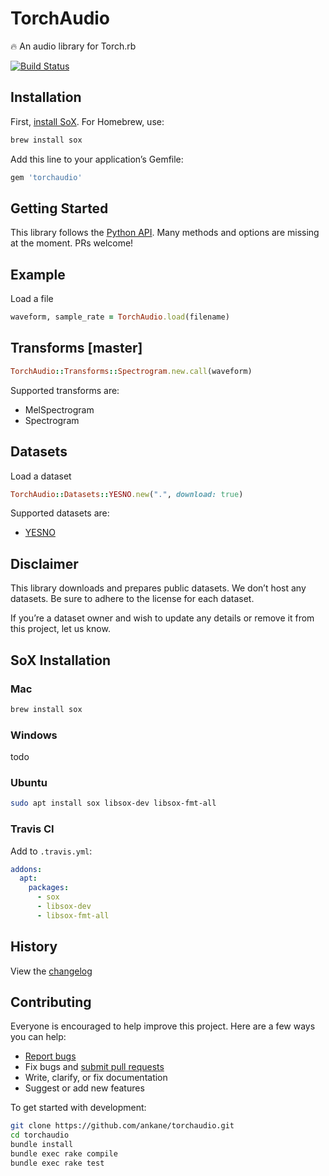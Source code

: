 # TorchAudio

:fire: An audio library for Torch.rb

[![Build Status](https://travis-ci.org/ankane/torchaudio.svg?branch=master)](https://travis-ci.org/ankane/torchaudio)

## Installation

First, [install SoX](#sox-installation). For Homebrew, use:

```sh
brew install sox
```

Add this line to your application’s Gemfile:

```ruby
gem 'torchaudio'
```

## Getting Started

This library follows the [Python API](https://pytorch.org/audio/). Many methods and options are missing at the moment. PRs welcome!

## Example

Load a file

```ruby
waveform, sample_rate = TorchAudio.load(filename)
```

## Transforms [master]

```ruby
TorchAudio::Transforms::Spectrogram.new.call(waveform)
```

Supported transforms are:

- MelSpectrogram
- Spectrogram

## Datasets

Load a dataset

```ruby
TorchAudio::Datasets::YESNO.new(".", download: true)
```

Supported datasets are:

- [YESNO](http://www.openslr.org/1/)

## Disclaimer

This library downloads and prepares public datasets. We don’t host any datasets. Be sure to adhere to the license for each dataset.

If you’re a dataset owner and wish to update any details or remove it from this project, let us know.

## SoX Installation

### Mac

```sh
brew install sox
```

### Windows

todo

### Ubuntu

```sh
sudo apt install sox libsox-dev libsox-fmt-all
```

### Travis CI

Add to `.travis.yml`:

```yml
addons:
  apt:
    packages:
      - sox
      - libsox-dev
      - libsox-fmt-all
```

## History

View the [changelog](https://github.com/ankane/torchaudio/blob/master/CHANGELOG.md)

## Contributing

Everyone is encouraged to help improve this project. Here are a few ways you can help:

- [Report bugs](https://github.com/ankane/torchaudio/issues)
- Fix bugs and [submit pull requests](https://github.com/ankane/torchaudio/pulls)
- Write, clarify, or fix documentation
- Suggest or add new features

To get started with development:

```sh
git clone https://github.com/ankane/torchaudio.git
cd torchaudio
bundle install
bundle exec rake compile
bundle exec rake test
```
